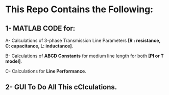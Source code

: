 # **This Repo Contains the Following:**

   ## 1- MATLAB CODE for:
    
  A- Calculations of 3-phase Transmission Line Parameters **[R : resistance, C: capacitance, L: inductance]**.
  
  B- Calculations of **ABCD Constants** for medium line length for both **[PI or T model]**. 

  C- Calculations for **Line Performance**.


  ## 2- GUI To Do All This cClculations.
